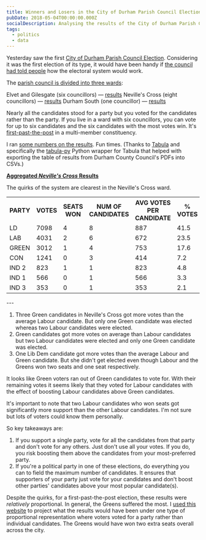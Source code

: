```yaml
---
title: Winners and Losers in the City of Durham Parish Council Election
pubDate: 2018-05-04T00:00:00.000Z
socialDescription: Analysing the results of the City of Durham Parish Council Election 2018
tags:
  - politics
  - data
---
```


Yesterday saw the first [City of Durham Parish Council Election](https://www.durham.gov.uk/durhamcityelection). Considering it was the first election of its type, it would have been handy if [the council had told people](https://twitter.com/_edjw/status/991946855562076160) how the electoral system would work.

The [parish council is divided into three wards](https://www.durham.gov.uk/media/24199/Community-Governance-Review-City-of-Durham-Parish-Boundary-and-Wards/pdf/CityOfDurhamParishBoundaryAndWards2017.pdf):

Elvet and Gilesgate (six councillors) — [results](https://www.durham.gov.uk/media/24668/Declaration-of-Result-City-of-Durham-Parish-Elvet-and-Gilesgate-Ward/pdf/DeclarationOfResult-CityOfDurhamElvetAndGilesgateWard.pdf)
Neville's Cross (eight councillors) — [results](https://www.durham.gov.uk/media/24669/Declaration-of-Result-City-of-Durham-Parish-Nevilles-Cross-Ward/pdf/DeclarationOfResult-CityOfDurhamNevillesCrossWard1.pdf)
Durham South (one councillor) — [results](https://www.durham.gov.uk/media/24667/Declaration-of-Result-City-of-Durham-Parish-Durham-South-Ward/pdf/DeclarationOfResult-CityOfDurhamDurhamSouthWard.pdf)

Nearly all the candidates stood for a party but you voted for the candidates rather than the party. If you live in a ward with six councillors, you can vote for up to six candidates and the six candidates with the most votes win. It's [first-past-the-post](https://en.wikipedia.org/wiki/First-past-the-post_voting) in a multi-member constituency.

I ran [some numbers on the results](https://docs.google.com/spreadsheets/d/1Zd9AObNK9Lg9brqe4iERKLBiPNTHiYNtGNFHWOtvqRo/edit?usp=sharing). Fun times.
(Thanks to [Tabula](https://github.com/tabulapdf/tabula) and specifically the [tabula-py](https://github.com/chezou/tabula-py) Python wrapper for Tabula that helped with exporting the table of results from Durham County Council's PDFs into CSVs.)

[**Aggregated _Neville's Cross_ Results**](https://www.durham.gov.uk/media/24669/Declaration-of-Result-City-of-Durham-Parish-Nevilles-Cross-Ward/pdf/DeclarationOfResult-CityOfDurhamNevillesCrossWard1.pdf)

The quirks of the system are clearest in the Neville's Cross ward.

<table class="border-collapse border-spacing-0">
  <tr class="border border-black">
    <th class="overflow-hidden border border-black px-1 py-3 font-semibold">
      PARTY
    </th>
    <th class="overflow-hidden border border-black px-1 py-3 font-semibold">
      VOTES
    </th>
    <th class="overflow-hidden border border-black px-1 py-3 font-semibold">
      SEATS WON
    </th>
    <th class="overflow-hidden border border-black px-1 py-3 font-semibold">
      NUM OF CANDIDATES
    </th>
    <th class="overflow-hidden border border-black px-1 py-3 font-semibold">
      AVG VOTES PER CANDIDATE
    </th>
    <th class="overflow-hidden border border-black px-1 py-3 font-semibold">
      % VOTES
    </th>
    <th class="overflow-hidden border border-black px-1 py-3 font-semibold">
      % SEATS
    </th>
  </tr>
  <tr class="border border-black">
    <td class="overflow-hidden border border-black bg-yellow-200">LD</td>
    <td class="overflow-hidden border border-black bg-yellow-200">7098</td>
    <td class="overflow-hidden border border-black bg-yellow-200">4</td>
    <td class="overflow-hidden border border-black bg-yellow-200">8</td>
    <td class="overflow-hidden border border-black bg-yellow-200">887</td>
    <td class="overflow-hidden border border-black bg-yellow-200">41.5</td>
    <td class="overflow-hidden border border-black bg-yellow-200">50</td>
  </tr>
  <tr class="border border-black">
    <td class="overflow-hidden border border-black bg-red-600 text-white">
      LAB
    </td>
    <td class="overflow-hidden border border-black bg-red-600 text-white">
      4031
    </td>
    <td class="overflow-hidden border border-black bg-red-600 text-white">2</td>
    <td class="overflow-hidden border border-black bg-red-600 text-white">6</td>
    <td class="overflow-hidden border border-black bg-red-600 text-white">
      672
    </td>
    <td class="overflow-hidden border border-black bg-red-600 text-white">
      23.5
    </td>
    <td class="overflow-hidden border border-black bg-red-600 text-white">
      25
    </td>
  </tr>
  <tr class="border border-black">
    <td class="overflow-hidden border border-black bg-lime-600 text-white">
      GREEN
    </td>
    <td class="overflow-hidden border border-black bg-lime-600 text-white">
      3012
    </td>
    <td class="overflow-hidden border border-black bg-lime-600 text-white">
      1
    </td>
    <td class="overflow-hidden border border-black bg-lime-600 text-white">
      4
    </td>
    <td class="overflow-hidden border border-black bg-lime-600 text-white">
      753
    </td>
    <td class="overflow-hidden border border-black bg-lime-600 text-white">
      17.6
    </td>
    <td class="overflow-hidden border border-black bg-lime-600 text-white">
      12.5
    </td>
  </tr>
  <tr class="border border-black">
    <td class="overflow-hidden border border-black bg-sky-700 text-white">
      CON
    </td>
    <td class="overflow-hidden border border-black bg-sky-700 text-white">
      1241
    </td>
    <td class="overflow-hidden border border-black bg-sky-700 text-white">0</td>
    <td class="overflow-hidden border border-black bg-sky-700 text-white">3</td>
    <td class="overflow-hidden border border-black bg-sky-700 text-white">
      414
    </td>
    <td class="overflow-hidden border border-black bg-sky-700 text-white">
      7.2
    </td>
    <td class="overflow-hidden border border-black bg-sky-700 text-white">0</td>
  </tr>
  <tr class="border border-black">
    <td class="overflow-hidden border border-black bg-stone-300">IND 2</td>
    <td class="overflow-hidden border border-black bg-stone-300">823</td>
    <td class="overflow-hidden border border-black bg-stone-300">1</td>
    <td class="overflow-hidden border border-black bg-stone-300">1</td>
    <td class="overflow-hidden border border-black bg-stone-300">823</td>
    <td class="overflow-hidden border border-black bg-stone-300">4.8</td>
    <td class="overflow-hidden border border-black bg-stone-300">12.5</td>
  </tr>
  <tr class="border border-black">
    <td class="overflow-hidden border border-black bg-stone-300">IND 1</td>
    <td class="overflow-hidden border border-black bg-stone-300">566</td>
    <td class="overflow-hidden border border-black bg-stone-300">0</td>
    <td class="overflow-hidden border border-black bg-stone-300">1</td>
    <td class="overflow-hidden border border-black bg-stone-300">566</td>
    <td class="overflow-hidden border border-black bg-stone-300">3.3</td>
    <td class="overflow-hidden border border-black bg-stone-300">0</td>
  </tr>
  <tr class="border border-black">
    <td class="overflow-hidden border border-black bg-stone-300">IND 3</td>
    <td class="overflow-hidden border border-black bg-stone-300">353</td>
    <td class="overflow-hidden border border-black bg-stone-300">0</td>
    <td class="overflow-hidden border border-black bg-stone-300">1</td>
    <td class="overflow-hidden border border-black bg-stone-300">353</td>
    <td class="overflow-hidden border border-black bg-stone-300">2.1</td>
    <td class="overflow-hidden border border-black bg-stone-300">0</td>
  </tr>
</table>
---

1. Three Green candidates in Neville's Cross got more votes than the average Labour candidate. But only one Green candidate was elected whereas two Labour candidates were elected.
2. Green candidates got more votes on average than Labour candidates but two Labour candidates were elected and only one Green candidate was elected.
3. One Lib Dem candidate got more votes than the average Labour and Green candidate. But she didn't get elected even though Labour and the Greens won two seats and one seat respectively.

It looks like Green voters ran out of Green candidates to vote for. With their remaining votes it seems likely that they voted for Labour candidates with the effect of boosting Labour candidates above Green candidates.

It's important to note that two Labour candidates who won seats got significantly more support than the other Labour candidates. I'm not sure but lots of voters could know them personally.

So key takeaways are:

1. If you support a single party, vote for all the candidates from that party and don't vote for any others. Just don't use all your votes. If you do, you risk boosting them above the candidates from your most-preferred party.
2. If you're a political party in one of these elections, do everything you can to field the maximum number of candidates. It ensures that supporters of your party just vote for your candidates and don't boost other parties' candidates above your most popular candidate(s).

Despite the quirks, for a first-past-the-post election, these results were _relatively_ proportional. In general, the Greens suffered the most. I [used this website](http://www.dhondt.eu/js/) to project what the results would have been under one type of proportional representation where voters voted for a party rather than individual candidates. The Greens would have won two extra seats overall across the city.
